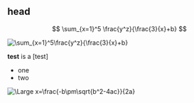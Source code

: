 <script src="https://cdn.jsdelivr.net/npm/katex-copytex@latest/dist/katex-copytex.min.js"></script>
<link href="https://cdn.jsdelivr.net/npm/katex-copytex@latest/dist/katex-copytex.min.css" rel="stylesheet" type="text/css">    

## head

$$
\sum_{x=1}^5 \frac{y^z}{\frac{3}{x}+b}
$$

<img src="https://latex.codecogs.com/svg.latex" title="\sum_{x=1}^5\frac{y^z}{\frac{3}{x}+b}" />
    
**test** is a [test]

- one
- two

<img src="https://latex.codecogs.com/svg.latex?\Large&space;x=\frac{-b\pm\sqrt{b^2-4ac}}{2a}" title="\Large x=\frac{-b\pm\sqrt{b^2-4ac}}{2a}" />

